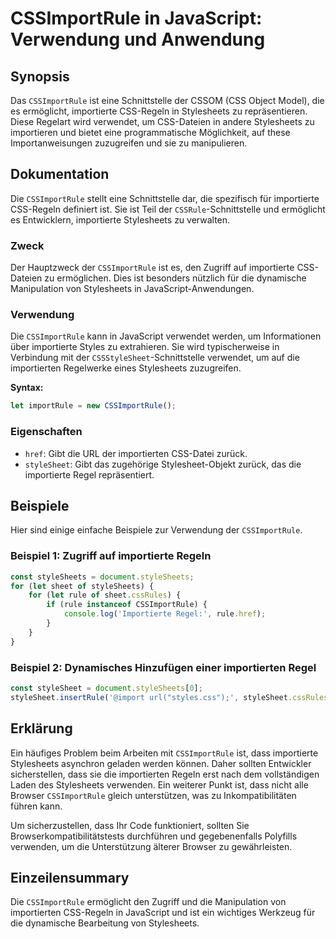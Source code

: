 <!--
Meta Description: # CSSImportRule in JavaScript: Verwendung und Anwendung ## Synopsis Das `CSSImportRule` ist eine Schnittstelle der CSSOM (CSS Object Model), die es er...
Meta Keywords: die, stylesheets, cssimportrule, importierte, ist
-->

# CSSImportRule in JavaScript: Verwendung und Anwendung

## Synopsis
Das `CSSImportRule` ist eine Schnittstelle der CSSOM (CSS Object Model), die es ermöglicht, importierte CSS-Regeln in Stylesheets zu repräsentieren. Diese Regelart wird verwendet, um CSS-Dateien in andere Stylesheets zu importieren und bietet eine programmatische Möglichkeit, auf these Importanweisungen zuzugreifen und sie zu manipulieren.

## Dokumentation
Die `CSSImportRule` stellt eine Schnittstelle dar, die spezifisch für importierte CSS-Regeln definiert ist. Sie ist Teil der `CSSRule`-Schnittstelle und ermöglicht es Entwicklern, importierte Stylesheets zu verwalten.

### Zweck
Der Hauptzweck der `CSSImportRule` ist es, den Zugriff auf importierte CSS-Dateien zu ermöglichen. Dies ist besonders nützlich für die dynamische Manipulation von Stylesheets in JavaScript-Anwendungen.

### Verwendung
Die `CSSImportRule` kann in JavaScript verwendet werden, um Informationen über importierte Styles zu extrahieren. Sie wird typischerweise in Verbindung mit der `CSSStyleSheet`-Schnittstelle verwendet, um auf die importierten Regelwerke eines Stylesheets zuzugreifen.

**Syntax:**
```javascript
let importRule = new CSSImportRule();
```

### Eigenschaften
- `href`: Gibt die URL der importierten CSS-Datei zurück.
- `styleSheet`: Gibt das zugehörige Stylesheet-Objekt zurück, das die importierte Regel repräsentiert.

## Beispiele
Hier sind einige einfache Beispiele zur Verwendung der `CSSImportRule`.

### Beispiel 1: Zugriff auf importierte Regeln
```javascript
const styleSheets = document.styleSheets;
for (let sheet of styleSheets) {
    for (let rule of sheet.cssRules) {
        if (rule instanceof CSSImportRule) {
            console.log('Importierte Regel:', rule.href);
        }
    }
}
```

### Beispiel 2: Dynamisches Hinzufügen einer importierten Regel
```javascript
const styleSheet = document.styleSheets[0];
styleSheet.insertRule('@import url("styles.css");', styleSheet.cssRules.length);
```

## Erklärung
Ein häufiges Problem beim Arbeiten mit `CSSImportRule` ist, dass importierte Stylesheets asynchron geladen werden können. Daher sollten Entwickler sicherstellen, dass sie die importierten Regeln erst nach dem vollständigen Laden des Stylesheets verwenden. Ein weiterer Punkt ist, dass nicht alle Browser `CSSImportRule` gleich unterstützen, was zu Inkompatibilitäten führen kann.

Um sicherzustellen, dass Ihr Code funktioniert, sollten Sie Browserkompatibilitätstests durchführen und gegebenenfalls Polyfills verwenden, um die Unterstützung älterer Browser zu gewährleisten.

## Einzeilensummary
Die `CSSImportRule` ermöglicht den Zugriff und die Manipulation von importierten CSS-Regeln in JavaScript und ist ein wichtiges Werkzeug für die dynamische Bearbeitung von Stylesheets.